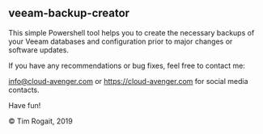 ## veeam-backup-creator

This simple Powershell tool helps you to create the necessary backups of your Veeam databases and configuration prior to major changes or software updates.

If you have any recommendations or bug fixes, feel free to contact me:

info@cloud-avenger.com or https://cloud-avenger.com for social media contacts.



Have fun!

© Tim Rogait, 2019